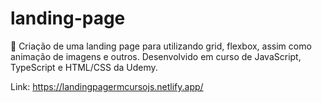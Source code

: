 # landing-page
📄 Criação de uma landing page para utilizando grid, flexbox, assim como animação de imagens e outros. Desenvolvido em curso de JavaScript, TypeScript e HTML/CSS da Udemy.

Link: https://landingpagermcursojs.netlify.app/
